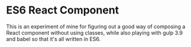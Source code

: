 # ES6 React Component

This is an experiment of mine for figuring out a good way of composing a React
component without using classes, while also playing with gulp 3.9 and babel so
that it's all written in ES6.
